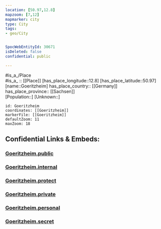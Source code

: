 ```yaml
---
location: [50.97,12.8] 
mapzoom: [7,12] 
mapmarker: city 
type: City
tags:
- geo/City


SpocWebEntityId: 30671
isDeleted: false
confidential: public

---
```

#is_a_/Place  
#is_a_ :: [[Place]] 
[has_place_longitude::12.8] 
[has_place_latitude::50.97] 
[name::Goeritzheim] 
has_place_country:: [[Germany]]  
has_place_province:: [[Sachsen]]  
[Population::] 
[Unknown::] 


```leaflet
id: Goeritzheim
coordinates: [[Goeritzheim]] 
markerFile: [[Goeritzheim]] 
defaultZoom: 11 
maxZoom: 18
```


## Confidential Links & Embeds: 

### [Goeritzheim.public](/_public/\Earth\Continent\Europe\Europe~Central\Germany\Germany~East\Sachsen\counties~Sachsen\Mittelsachsen\cities~Mittelsachsen\Lunzenau\CityGoeritzheim.public.md) 

### [Goeritzheim.internal](/_internal/\Earth\Continent\Europe\Europe~Central\Germany\Germany~East\Sachsen\counties~Sachsen\Mittelsachsen\cities~Mittelsachsen\Lunzenau\CityGoeritzheim.internal.md) 

### [Goeritzheim.protect](/_protect/\Earth\Continent\Europe\Europe~Central\Germany\Germany~East\Sachsen\counties~Sachsen\Mittelsachsen\cities~Mittelsachsen\Lunzenau\CityGoeritzheim.protect.md) 

### [Goeritzheim.private](/_private/\Earth\Continent\Europe\Europe~Central\Germany\Germany~East\Sachsen\counties~Sachsen\Mittelsachsen\cities~Mittelsachsen\Lunzenau\CityGoeritzheim.private.md) 

### [Goeritzheim.personal](/_personal/\Earth\Continent\Europe\Europe~Central\Germany\Germany~East\Sachsen\counties~Sachsen\Mittelsachsen\cities~Mittelsachsen\Lunzenau\CityGoeritzheim.personal.md) 

### [Goeritzheim.secret](/_secret/\Earth\Continent\Europe\Europe~Central\Germany\Germany~East\Sachsen\counties~Sachsen\Mittelsachsen\cities~Mittelsachsen\Lunzenau\CityGoeritzheim.secret.md)

